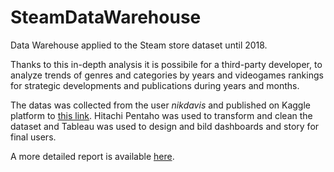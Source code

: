 # SteamDataWarehouse
Data Warehouse applied to the Steam store dataset until 2018.

Thanks to this in-depth analysis it is possibile for a third-party developer, to analyze trends of genres and categories by years and videogames rankings for strategic developments and publications during years and months.

The datas was collected from the user *nikdavis* and published on Kaggle platform to [this link](https://www.kaggle.com/datasets/nikdavis/steam-store-games). Hitachi Pentaho was used to transform and clean the dataset and Tableau was used to design and bild dashboards and story for final users.

A more detailed report is available [here](https://github.com/DavidG33k/SteamDataWarehouse/blob/main/Publishing%20of%20Steam%20Store%20Games%20-%20DW%20Report%20-%20Davide%20Gena.pdf).
